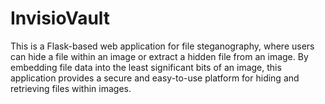 # InvisioVault
This is a Flask-based web application for file steganography, where users can hide a file within an image or extract a hidden file from an image. By embedding file data into the least significant bits of an image, this application provides a secure and easy-to-use platform for hiding and retrieving files within images.
